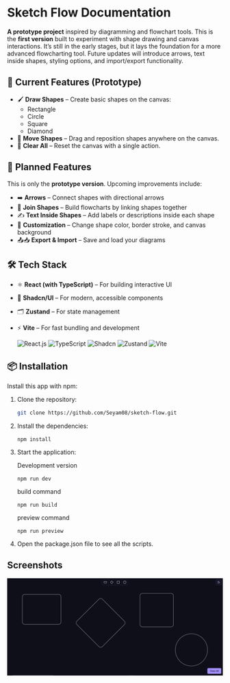 # Sketch Flow Documentation

**A prototype project** inspired by diagramming and flowchart tools. This is the **first version** built to experiment with shape drawing and canvas interactions. It’s still in the early stages, but it lays the foundation for a more advanced flowcharting tool. Future updates will introduce arrows, text inside shapes, styling options, and import/export functionality.

## 🌟 Current Features (Prototype)

- 🖌️ **Draw Shapes** – Create basic shapes on the canvas:
  - Rectangle
  - Circle
  - Square
  - Diamond
- 🔄 **Move Shapes** – Drag and reposition shapes anywhere on the canvas.
- 🧹 **Clear All** – Reset the canvas with a single action.

## 🚀 Planned Features

This is only the **prototype version**. Upcoming improvements include:

- ➡️ **Arrows** – Connect shapes with directional arrows
- 🔗 **Join Shapes** – Build flowcharts by linking shapes together
- ✍️ **Text Inside Shapes** – Add labels or descriptions inside each shape
- 🎨 **Customization** – Change shape color, border stroke, and canvas background
- 📤📥 **Export & Import** – Save and load your diagrams

## 🛠️ Tech Stack

- ⚛️ **React (with TypeScript)** – For building interactive UI
- 🎨 **Shadcn/UI** – For modern, accessible components
- 🗂️ **Zustand** – For state management
- ⚡ **Vite** – For fast bundling and development

  ![React.js](https://img.shields.io/badge/React-20232A?style=for-the-badge&logo=react&logoColor=61DAFB)
  ![TypeScript](https://img.shields.io/badge/TypeScript-3178C6?style=for-the-badge&logo=typescript&logoColor=white)
  ![Shadcn](https://img.shields.io/badge/Shadcn-000000?style=for-the-badge&logo=radix-ui&logoColor=white)
  ![Zustand](https://img.shields.io/badge/Zustand-443e38?style=for-the-badge&logo=react&logoColor=white)
  ![Vite](https://img.shields.io/badge/Vite-646CFF?style=for-the-badge&logo=Vite&logoColor=white)

## 📦 Installation

Install this app with npm:

1. Clone the repository:

   ```bash
   git clone https://github.com/Seyam08/sketch-flow.git
   ```

2. Install the dependencies:

   ```
   npm install
   ```

3. Start the application:

   Development version

   ```
   npm run dev
   ```

   build command

   ```
   npm run build
   ```

   preview command

   ```
   npm run preview
   ```

4. Open the package.json file to see all the scripts.

## Screenshots

![App Screenshot](https://raw.githubusercontent.com/Seyam08/sketch-flow/refs/heads/main/screenshot.PNG)
